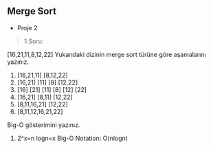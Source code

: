 ## Merge Sort
* Proje 2
> 1.Soru: 

[16,21,11,8,12,22] 
Yukarıdaki dizinin merge sort türüne göre aşamalarını yazınız.

1. [16,21,11] [8,12,22]
2. [16,21] [11] [8] [12,22]
3. [16] [21] [11] [8] [12] [22]
4. [16,21] [8,11] [12,22]
5. [8,11,16,21] [12,22]
6. [8,11,12,16,21,22]

Big-O gösterimini yazınız.
1. 2^x=n logn=x 
Big-O Notation: O(nlogn)